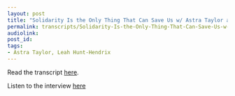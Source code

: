 ```yaml
---
layout: post
title: "Solidarity Is the Only Thing That Can Save Us w/ Astra Taylor and Leah Hunt-Hendrix"
permalink: transcripts/Solidarity-Is-the-Only-Thing-That-Can-Save-Us-w-Astra-Taylor-and-Leah-Hunt-Hendrix/
audiolink: 
post_id:
tags: 
- Astra Taylor, Leah Hunt-Hendrix
---
```

Read the transcript [here](https://jacobin.com/2024/11/solidarity-left-democratic-socialism-dig "here").

Listen to the interview [here](https://thedigradio.com/podcast/solidarity-w-astra-taylor-leah-hunt-hendrix/ "here")

